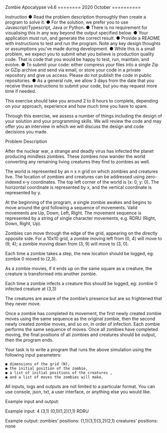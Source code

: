 Zombie Apocalypse v4.6
======== 2020 October ==========

Instruction
    ● Read the problem description thoroughly then create a program to solve it.
    ● For the solution, we prefer you to use Javascript/Typescript, Java or Python.
    ● There is no requirement for visualising this in any way beyond the output specified
    below.
    ● Your application must run, and generate the correct result.
    ● Provide a README with instructions to test and run the program. Note any key
    design thoughts or assumptions you’ve made during development.
    ● While this is a small problem, we expect you to submit what you believe is
    production quality code. That is code that you would be happy to test, run,
    maintain, and evolve.
    ● To submit your code: either compress your files into a single Zip or GZip archive and
    send via email, or store your code in a private repository and give us access. Please
    do not publish the code in public repositories.
    ● As a general rule, we allow 3 days from the date that you receive these instructions
    to submit your code, but you may request more time if needed.

This exercise should take you around 2 to 8 hours to complete, depending on your
approach, experience and how much time you have to spare.

Through this exercise, we assess a number of things including the design of your solution
and your programming skills. We will review the code and may offer you an interview in
which we will discuss the design and code decisions you made.

Problem Description

After the nuclear war, a strange and deadly virus has infected the planet producing mindless
zombies. These zombies now wander the world converting any remaining living creatures
they find to zombies as well.

The world is represented by an n x n grid on which zombies and creatures live.
The location of zombies and creatures can be addressed using zero-indexed x-y
coordinates. The top left corner of the world is (x: 0, y: 0). The horizontal coordinate
is represented by x, and the vertical coordinate is represented by y.

At the beginning of the program, a single zombie awakes and begins to move around the
grid following a sequence of movements. Valid movements are Up, Down, Left, RIght. The
movement sequence is represented by a string of single character movements, e.g. RDRU
(Right, Down, Right, Up).

Zombies can move through the edge of the grid, appearing on the directly opposite side. For
a 10x10 grid, a zombie moving left from (0, 4) will move to (9, 4); a zombie moving down
from (3, 9) will move to (3, 0).

Each time a zombie takes a step, the new location should be logged, eg:
zombie 0 moved to (2,3).

As a zombie movies, if it ends up on the same square as a creature, the creature is
transformed into another zombie.

Each time a zombie infects a creature this should be logged, eg:
zombie 0 infected creature at (3,3)

The creatures are aware of the zombie’s presence but are so frightened that they never
move.

Once a zombie has completed its movement, the first newly created zombie moves using
the same sequence as the original zombie, then the second newly created zombie moves,
and so on, in order of infection. Each zombie performs the same sequence of moves. Once
all zombies have completed moving, the final positions of all zombies and creatures should
be output, then the program ends.

Your task is to write a program that runs the above simulation using the following
input parameters:

    ● dimensions of the grid (N),
    ● the initial position of the zombie,
    ● a list of initial positions of the creatures ,
    ● and a list of moves the zombies will make,

All inputs, logs and outputs are not limited to a particular format. You can use console, json,
txt, a user interface, or anything else you would like.

Example input and output:

Example input:
    4
    (3,1)
    (0,1)(1,2)(1,1)
    RDRU

Example output:
    zombies’ positions:
    (1,1)(3,1)(3,2)(2,1)
    creatures’ positions:
    none